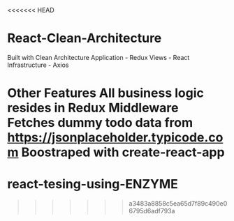 <<<<<<< HEAD
# React-Clean-Architecture

Built with Clean Architecture
  Application - Redux
  Views - React
  Infrastructure - Axios
  
  
Other Features
    All business logic resides in Redux Middleware
    Fetches dummy todo data from https://jsonplaceholder.typicode.com
    Boostraped with create-react-app
=======
# react-tesing-using-ENZYME
>>>>>>> a3483a8858c5ea65d7f89c490e06795d6adf793a
